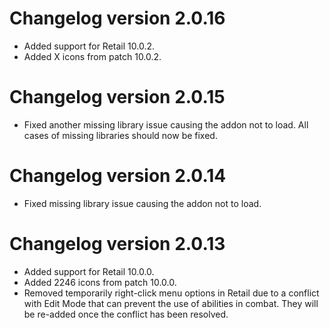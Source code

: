 # Changelog version 2.0.16

- Added support for Retail 10.0.2.
- Added X icons from patch 10.0.2.

# Changelog version 2.0.15

- Fixed another missing library issue causing the addon not to load. All cases of missing libraries should now be fixed.

# Changelog version 2.0.14

- Fixed missing library issue causing the addon not to load.

# Changelog version 2.0.13

- Added support for Retail 10.0.0.
- Added 2246 icons from patch 10.0.0.
- Removed temporarily right-click menu options in Retail due to a conflict with Edit Mode that can prevent the use of abilities in combat. They will be re-added once the conflict has been resolved.
